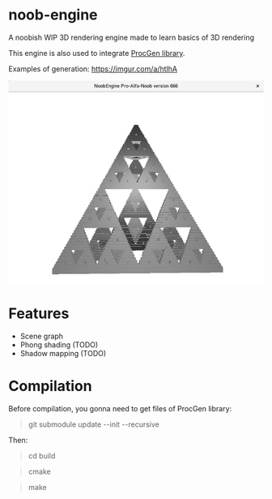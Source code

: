 # noob-engine
A noobish WIP 3D rendering engine made to learn basics of 3D rendering

This engine is also used to integrate [ProcGen library](https://github.com/Romop5/procgen/).

Examples of generation: https://imgur.com/a/htlhA

<p align="center">
    <img src="https://github.com/Romop5/noob-engine/blob/master/pyramide.png?raw=true">
</p>

# Features
* Scene graph
* Phong shading (TODO)
* Shadow mapping (TODO)
# Compilation
Before compilation, you gonna need to get files of ProcGen library:
> git submodule update --init --recursive

Then:
> cd build

> cmake 

> make
